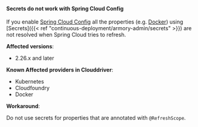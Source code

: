 #### Secrets do not work with Spring Cloud Config

If you enable [Spring Cloud Config](https://spring.io/projects/spring-cloud-config)
all the properties
(e.g. [Docker](https://github.com/spinnaker/clouddriver/blob/1d442d40e1a1eac851288fd1d45e7f19177896f9/clouddriver-docker/src/main/java/com/netflix/spinnaker/config/DockerRegistryConfiguration.java#L58))
using [Secrets]({{< ref "continuous-deployment/armory-admin/secrets" >}})
are not resolved when Spring Cloud tries to refresh.

**Affected versions**:

* 2.26.x and later

**Known Affected providers in Clouddriver**:

* Kubernetes
* Cloudfoundry
* Docker

**Workaround**:

Do not use secrets for properties that are annotated with `@RefreshScope`.
